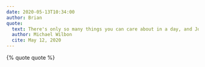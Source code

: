 ```yaml
---
date: 2020-05-13T10:34:00
author: Brian
quote:
  text: There's only so many things you can care about in a day, and Josh McDaniels is never going to be one of them.
  author: Michael Wilbon
  cite: May 12, 2020
---
```

{% quote quote %}